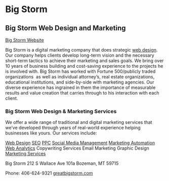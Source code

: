 # Big Storm

## Big Storm Web Design and Marketing

[Big Storm Website](https://greatbigstorm.com)

Big Storm is a digital marketing company that does strategic [web design](https://greatbigstorm.com/web-design/). Our company helps clients develop long-term vision and the necessary short-term tactics to achieve their marketing and sales goals. We bring over 10 years of business building and cost-saving experience to the projects he is involved with. Big Storm has worked with Fortune 500/publicly traded organizations  as well as individual attorney’s, real estate organizations, educational institutions, and side-by-side with marketing agencies. Our diverse experience has ingrained in them the importance of measurable results and value creation that carries through to his interaction with each client. 

### Big Storm Web Design & Marketing Services

We offer a wide range of traditional and digital marketing services that we’ve developed through years of real-world experience helping businesses like yours. Our services include:

[Web Design](https://greatbigstorm.com/web-design/)
[SEO](https://greatbigstorm.com/seo/)
[PPC](https://greatbigstorm.com/pay-per-click-ppc-marketing/)
[Social Media Management](https://greatbigstorm.com/social-media-marketing/)
[Marketing Automation](https://greatbigstorm.com/marketing-automation/)
[Web Analytics](https://greatbigstorm.com/web-analytics/)
Copywriting Services
Email Marketing
Graphic Design
[Marketing Services](https://greatbigstorm.com/marketing-services/)

Big Storm
212 S Wallace Ave 101a
Bozeman, MT 59715

Phone: 406-624-9321
[greatbigstorm.com](https://greatbigstorm.com)
